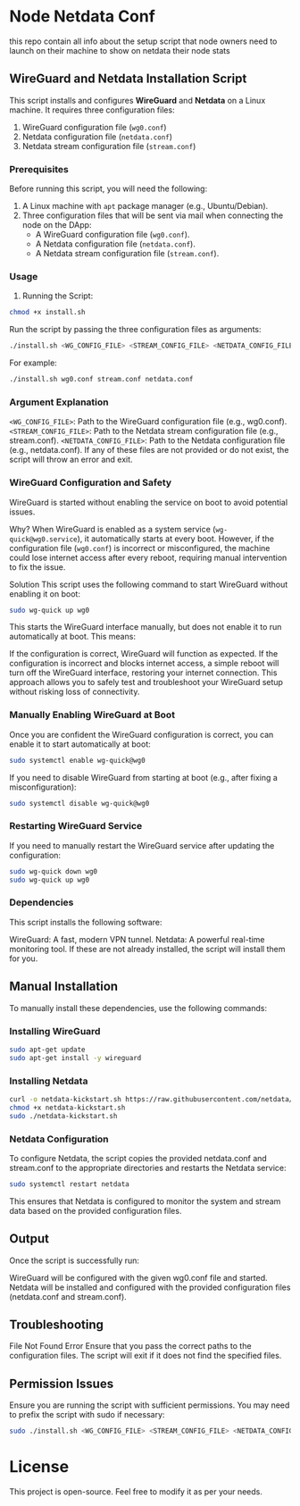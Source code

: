# Node Netdata Conf
this repo contain all info about the setup script that node owners need to launch on their machine to show on netdata their node stats

## WireGuard and Netdata Installation Script

This script installs and configures **WireGuard** and **Netdata** on a Linux machine. It requires three configuration files:
1. WireGuard configuration file (`wg0.conf`)
2. Netdata configuration file (`netdata.conf`)
3. Netdata stream configuration file (`stream.conf`)

### Prerequisites

Before running this script, you will need the following:
1. A Linux machine with `apt` package manager (e.g., Ubuntu/Debian).
2. Three configuration files that will be sent via mail when connecting the node on the DApp:
    - A WireGuard configuration file (`wg0.conf`).
    - A Netdata configuration file (`netdata.conf`).
    - A Netdata stream configuration file (`stream.conf`).

### Usage
1. Running the Script: 

```bash
chmod +x install.sh
```
Run the script by passing the three configuration files as arguments:

```bash
./install.sh <WG_CONFIG_FILE> <STREAM_CONFIG_FILE> <NETDATA_CONFIG_FILE>
```
For example:

```bash
./install.sh wg0.conf stream.conf netdata.conf
```
### Argument Explanation
`<WG_CONFIG_FILE>`: Path to the WireGuard configuration file (e.g., wg0.conf).
`<STREAM_CONFIG_FILE>`: Path to the Netdata stream configuration file (e.g., stream.conf).
`<NETDATA_CONFIG_FILE>`: Path to the Netdata configuration file (e.g., netdata.conf).
If any of these files are not provided or do not exist, the script will throw an error and exit.

### WireGuard Configuration and Safety
WireGuard is started without enabling the service on boot to avoid potential issues.

Why?
When WireGuard is enabled as a system service (`wg-quick@wg0.service`), it automatically starts at every boot. However, if the configuration file (`wg0.conf`) is incorrect or misconfigured, the machine could lose internet access after every reboot, requiring manual intervention to fix the issue.

Solution
This script uses the following command to start WireGuard without enabling it on boot:
```bash
sudo wg-quick up wg0
```
This starts the WireGuard interface manually, but does not enable it to run automatically at boot. This means:

If the configuration is correct, WireGuard will function as expected.
If the configuration is incorrect and blocks internet access, a simple reboot will turn off the WireGuard interface, restoring your internet connection.
This approach allows you to safely test and troubleshoot your WireGuard setup without risking loss of connectivity.

### Manually Enabling WireGuard at Boot
Once you are confident the WireGuard configuration is correct, you can enable it to start automatically at boot:
```bash
sudo systemctl enable wg-quick@wg0
```
If you need to disable WireGuard from starting at boot (e.g., after fixing a misconfiguration):
```bash
sudo systemctl disable wg-quick@wg0
```
### Restarting WireGuard Service
If you need to manually restart the WireGuard service after updating the configuration:
```bash
sudo wg-quick down wg0
sudo wg-quick up wg0
```
### Dependencies
This script installs the following software:

WireGuard: A fast, modern VPN tunnel.
Netdata: A powerful real-time monitoring tool.
If these are not already installed, the script will install them for you.

## Manual Installation
To manually install these dependencies, use the following commands:

### Installing WireGuard
```bash
sudo apt-get update
sudo apt-get install -y wireguard
```
### Installing Netdata
```bash
curl -o netdata-kickstart.sh https://raw.githubusercontent.com/netdata/netdata/master/packaging/installer/kickstart.sh
chmod +x netdata-kickstart.sh
sudo ./netdata-kickstart.sh
```
### Netdata Configuration
To configure Netdata, the script copies the provided netdata.conf and stream.conf to the appropriate directories and restarts the Netdata service:
```bash
sudo systemctl restart netdata
```
This ensures that Netdata is configured to monitor the system and stream data based on the provided configuration files.

## Output
Once the script is successfully run:

WireGuard will be configured with the given wg0.conf file and started.
Netdata will be installed and configured with the provided configuration files (netdata.conf and stream.conf).
## Troubleshooting
File Not Found Error
Ensure that you pass the correct paths to the configuration files. The script will exit if it does not find the specified files.

## Permission Issues
Ensure you are running the script with sufficient permissions. You may need to prefix the script with sudo if necessary:
```bash
sudo ./install.sh <WG_CONFIG_FILE> <STREAM_CONFIG_FILE> <NETDATA_CONFIG_FILE>
```
# License
This project is open-source. Feel free to modify it as per your needs.

